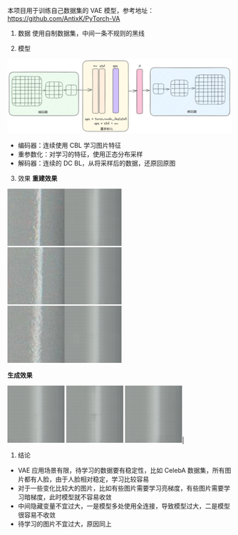 本项目用于训练自己数据集的 VAE 模型，参考地址：https://github.com/AntixK/PyTorch-VA

1. 数据
   使用自制数据集，中间一条不规则的黑线

2. 模型

![](note/vae.png)

- 编码器：连续使用 CBL 学习图片特征
- 重参数化：对学习的特征，使用正态分布采样
- 解码器：连续的 DC BL，从将采样后的数据，还原回原图

3. 效果
   **重建效果**

![样例1](note/2210300632219B3_20230202095903_5.bmp)
![样例2](note/2210302341109B3_20230202101740_2.bmp)
![样例3](note/2210312201189B9_20230202100102_1.bmp)

**生成效果**

![样例1](note/1.png)
![样例2](note/9.png)
![样例3](note/13.png)|

1. 结论

- VAE 应用场景有限，待学习的数据要有稳定性，比如 CelebA 数据集，所有图片都有人脸，由于人脸相对稳定，学习比较容易
- 对于一些变化比较大的图片，比如有些图片需要学习亮梯度，有些图片需要学习暗梯度，此时模型就不容易收敛
- 中间隐藏变量不宜过大，一是模型多处使用全连接，导致模型过大，二是模型很容易不收敛
- 待学习的图片不宜过大，原因同上
